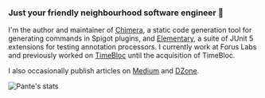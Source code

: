 ### Just your friendly neighbourhood software engineer :eyes:

I'm the author and maintainer of [Chimera](https://github.com/Pante/Chimera), a static code generation tool for generating commands in Spigot plugins, and [Elementary](https://github.com/Pante/Elementary), a suite of JUnit 5 extensions for testing annotation processors. I currently work at Forus Labs and previously worked on [TimeBloc](https://timebloc.app/) until the acquisition of TimeBloc.

I also occasionally publish articles on [Medium](https://matthiasngeo.medium.com) and [DZone](https://dzone.com/users/4534011/matthias-ngeo-pante.html).

![Pante's stats](https://github-readme-stats.vercel.app/api?username=pante&show_icons=true&theme=tokyonight)
